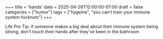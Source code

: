 +++
title = 'hands'
date = 2025-04-26T12:00:00-07:00
draft = false
categories = ["humor"]
tags = ["hygeine", "you can't train your immune system fucknuts"]
+++

Life Pro Tip: if someone makes a big deal about their immune system being strong, don't touch their hands after they've been in the bathroom